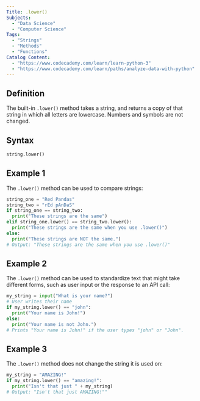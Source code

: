 ```yaml
---
Title: .lower()
Subjects:
  - "Data Science"
  - "Computer Science"
Tags: 
  - "Strings"
  - "Methods"
  - "Functions"
Catalog Content: 
  - "https://www.codecademy.com/learn/learn-python-3"
  - "https://www.codecademy.com/learn/paths/analyze-data-with-python"
---
```

## Definition 
The built-in `.lower()` method takes a string, and returns a copy of that string in which all letters are lowercase. Numbers and symbols are not changed.

## Syntax
```python
string.lower()
```

## Example 1

The `.lower()` method can be used to compare strings:

```python
string_one = "Red Pandas"
string_two = "rEd pAnDaS"
if string_one == string_two:
  print("These strings are the same")
elif string_one.lower() == string_two.lower():
  print("These strings are the same when you use .lower()")
else:
  print("These strings are NOT the same.")
# Output: "These strings are the same when you use .lower()"
```

## Example 2

The `.lower()` method can be used to standardize text that might take different forms, such as user input or the response to an API call:

```python
my_string = input("What is your name?")
# User writes their name
if my_string.lower() == "john": 
  print("Your name is John!")
else:
  print("Your name is not John.")
# Prints "Your name is John!" if the user types "john" or "John".
```

## Example 3

The `.lower()` method does not change the string it is used on:

```python
my_string = "AMAZING!"
if my_string.lower() == "amazing!":
  print("Isn't that just " + my_string)
# Output: "Isn't that just AMAZING!""
```




